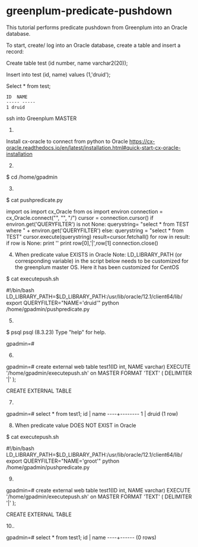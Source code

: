 # greenplum-predicate-pushdown

This tutorial performs predicate pushdown from Greenplum into an Oracle database.

To start, create/ log into an Oracle database, create a table and insert a record:
 
Create table test (id number, name varchar2(20));

Insert into test (id, name) values (1,'druid');

Select * from test;
```
ID  NAME                
----- -----
1 druid           	
```

ssh into Greenplum MASTER

1.

Install cx-oracle to connect from python to Oracle
https://cx-oracle.readthedocs.io/en/latest/installation.html#quick-start-cx-oracle-installation 

2.
 
$ cd /home/gpadmin
 
3.
 
$ cat pushpredicate.py 

import os
import cx_Oracle
from os import environ
connection = cx_Oracle.connect("<orausername>", "<orapassword>", "<orahost>/<ora service name>")
cursor = connection.cursor()
if environ.get('QUERYFILTER') is not None:
	querystring= "select * from TEST where " + environ.get('QUERYFILTER')
else:
	querystring = "select * from TEST"
cursor.execute(querystring)
result=cursor.fetchall()
for row in result:
	if row is None:
    		print ''
	print row[0],'|',row[1]
connection.close()


4. When predicate value EXISTS in Oracle
Note: LD_LIBRARY_PATH (or corresponding variable) in the script below needs to be customized for the greenplum master OS. Here it has been customized for CentOS

$ cat executepush.sh 

#!/bin/bash
LD_LIBRARY_PATH=$LD_LIBRARY_PATH:/usr/lib/oracle/12.1/client64/lib/
export QUERYFILTER="NAME='druid'"
python /home/gpadmin/pushpredicate.py
 
5.

$ psql
psql (8.3.23)
Type "help" for help.
 
gpadmin=#
 
6.

gpadmin=# create external web table test1(ID int, NAME varchar) EXECUTE '/home/gpadmin/executepush.sh' on MASTER FORMAT 'TEXT' ( DELIMITER '|' );
 
CREATE EXTERNAL TABLE
 
 7.
 
gpadmin=# select * from test1;
 id |  name 
----+--------
  1 |  druid
(1 row)
 
8. When predicate value DOES NOT EXIST in Oracle 
 
$ cat executepush.sh 
 
#!/bin/bash
LD_LIBRARY_PATH=$LD_LIBRARY_PATH:/usr/lib/oracle/12.1/client64/lib/
export QUERYFILTER="NAME='groot'"
python /home/gpadmin/pushpredicate.py
 
9.

gpadmin=# create external web table test1(ID int, NAME varchar) EXECUTE '/home/gpadmin/executepush.sh' on MASTER FORMAT 'TEXT' ( DELIMITER '|' );
 
CREATE EXTERNAL TABLE
 
10..
 
gpadmin=# select * from test1;
 id | name
----+------
(0 rows)
